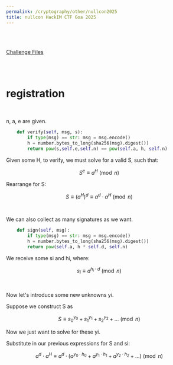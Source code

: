 ```yaml
---
permalink: /cryptography/other/nullcon2025
title: nullcon HackIM CTF Goa 2025
---
```


<br>

<br>

[Challenge Files](https://github.com/Connor-McCartney/CTF_Files/tree/main/2025/nullcon)

<br>

<br>


# registration

<br>

n, a, e are given. 

```python
	def verify(self, msg, s):
		if type(msg) == str: msg = msg.encode()
		h = number.bytes_to_long(sha256(msg).digest())
		return pow(s,self.e,self.n) == pow(self.a, h, self.n)
```

Given some H, to verify, we must solve for a valid S, such that:

$$S^e \equiv a^H \pmod n$$

Rearrange for S:

$$S \equiv (a^H)^d \equiv a^d \cdot a^H \pmod n$$

<br>

We can also collect as many signatures as we want. 

```python
	def sign(self, msg):
		if type(msg) == str: msg = msg.encode()
		h = number.bytes_to_long(sha256(msg).digest())
		return pow(self.a, h * self.d, self.n)
```

We receive some si and hi, where:

$$s_i \equiv a^{h_i \cdot d} \pmod n$$

<br>

Now let's introduce some new unknowns yi. 

Suppose we construct S as 

$$S \equiv {s_0}^{y_0} + {s_1}^{y_1} + {s_2}^{y_2} + ... \pmod n$$

Now we just want to solve for these yi. 

Substitute in our previous expressions for S and si:

$$ a^d \cdot a^H \equiv a^d \cdot \left( a^{y_0 \cdot h_0} + a^{y_1 \cdot h_1} + a^{y_2 \cdot h_2} + ... \right) \pmod n$$
